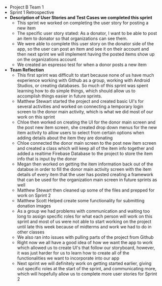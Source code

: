 - Project B Team 1
- Sprint 1 Retrospective
- **Description of User Stories and Test Cases we completed this sprint**
  - This sprint we worked on completing the user story for posting a new item
  - The specific user story stated: As a donator, I want to be able to post an item to donator so that organizations can see them.
  - We were able to complete this user story on the donator side of the app, so the user can post an item and see it on their account and then next sprint we will implement having the posted items show up on the organizations account
  - We created an espresso test for when a donor posts a new item
- **Team Reflection**
  - This first sprint was difficult to start because none of us have much experience working with Github as a group, working with Android Studios, or creating databases. So much of this sprint was spent learning how to do simple things, which should allow us to accomplish things easier in future sprints. 
  - Matthew Stewart started the project and created basic UI's for several activities and worked on connecting a temporary login screen to the donor main activity, which is what we did most of our work on this sprint
  - Chloe then worked on creating the UI for the donor main screen and the post new item screen, she created drop down menus for the new item activity to allow users to select from certain options when adding details about the item they are donating
  - Chloe connected the donor main screen to the post new item screen and created a class which will keep all of the item info together and added a realtime Firebase Database to the project to store the item info that is input by the donor
  - Megan then worked on getting the item information back out of the databse in order to fill the donor main activity screen with the item details of every item that the user has posted creating a framework that can be used for the organization main screen in future sprints as well
  - Matthew Stewart then cleaned up some of the files and prepped for work on Sprint 2
  - Matthew Scott Helped create some functionality for submitting donation images
  - As a group we had problems with communication and waiting too long to assign specific roles for what each person will work on this sprint and most of us were not able to start working on the project until late this week because of midterms and work we had to do in other classes
  - We also ran into issues with pulling parts of the project from Github
  - Right now we all have a good idea of how we want the app to work which allowed us to create UI's that follow our storyboard, however, it was just harder for us to learn how to create all of the functionalities we want to incorporate into our app
  - Next sprint we will definitely work on getting started earlier, giving out specific roles at the start of the sprint, and communicating more, which will hopefully allow us to complete more user stories for Sprint 2
